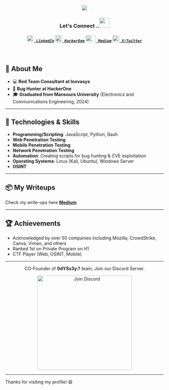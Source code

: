 <h1 align="center">
  <a href="https://git.io/typing-svg">
    <img src="https://readme-typing-svg.herokuapp.com/?lines=Hey!%20How%20you%20doin'?&center=true&size=30">
  </a>
</h1>
 
<h3 align="center">Let's Connect ..<img src="https://github.com/Amrkadry/moraa/blob/1c686610541fcf14a9f09abf18ba0f458131b2da/Img/clouds.gif" height="32px"></h3>
<h5 align="center">
  <code><a href="https://www.linkedin.com/in/amr-kadry-20697b216/"><img height="22" width="22" src="https://github.com/Amrkadry/moraa/blob/1c686610541fcf14a9f09abf18ba0f458131b2da/Img/linked-logo.png"> LinkedIn</a></code>
  <code><a href="https://hackerone.com/0d_amrr"><img title="H1" height="22" width="22" src="https://github.com/Amrkadry/moraa/blob/1c686610541fcf14a9f09abf18ba0f458131b2da/Img/h1.png"> HackerOne</a></code>
  <code><a href="https://0d-amr.medium.com"><img height="22" width="32" src="https://github.com/Amrkadry/moraa/blob/1c686610541fcf14a9f09abf18ba0f458131b2da/Img/medium.png"> Medium</a></code>
  <code><a href="https://x.com/0d_3mrr" ><img height="22" width="22" src="https://github.com/Amrkadry/moraa/blob/1c686610541fcf14a9f09abf18ba0f458131b2da/Img/X_logo.png"> X|Twitter</a></code>
</h5>
<br>
  <!--Thanks for Dheerajmadhukar, for this amazing part-->
  
## 🚀 About Me

- 💻 **Red Team Consultant at Inovasys**
- 🔐 **Bug Hunter at HackerOne**
- 🎓 **Graduated from Mansoura University** (Electronics and Communications Engineering, 2024)


---

## 🔧 Technologies & Skills

- **Programming/Scripting**: JavaScript, Python, Bash
- **Web Penetration Testing**
- **Mobile Penetration Testing**
- **Network Penetration Testing**
- **Automation**: Creating scripts for bug hunting & CVE exploitation
- **Operating Systems**: Linux (Kali, Ubuntu), Windows Server
- **OSINT**

---

## 📦 My Writeups
  
Check my write-ups here **[Medium](https://0d-amr.medium.com)**

---

## 🏆 Achievements

- Acknowledged by over 50 companies including Mozilla, CrowdStrike, Canva, Vimeo, and others
- Ranked 1st on Private Program on H1
- CTF Player (Web, OSINT, Mobile) 
---

<div align="center">

CO-Founder of **0dYSs3y.?** team, Join our Discord Server.

<a href="https://discord.gg/nHmzPVE78X"><img src="https://github.com/user-attachments/assets/b6bc53ad-1c2e-4134-af49-29f12da47fef" width="300" alt="Join Discord"></a>

</div>

---

Thanks for visiting my profile! 😄
